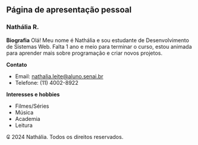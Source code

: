 ## Página de apresentação pessoal
### Nathália R.

**Biografia**
Olá! Meu nome é Nathália e sou estudante de Desenvolvimento de Sistemas Web. Falta 1 ano e meio para terminar o curso, estou animada para aprender mais sobre programação e criar novos projetos.

**Contato**
- Email: nathalia.leite@aluno.senai.br
- Telefone: (11) 4002-8922 

**Interesses e hobbies**
- Filmes/Séries
- Música
- Academia
- Leitura

₢ 2024 Nathália. Todos os direitos reservados.



